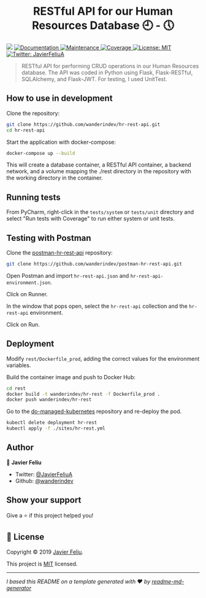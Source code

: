 <h1 align="center">RESTful API for our Human Resources Database 🕘 - 🕔</h1>
<p>
  <img src="https://img.shields.io/badge/version-1.0-blue.svg?cacheSeconds=2592000" />
  <a href="https://github.com/wanderindev/hr-rest-api/blob/master/README.md">
    <img alt="Documentation" src="https://img.shields.io/badge/documentation-yes-brightgreen.svg" target="_blank" />
  </a>
  <a href="https://github.com/wanderindev/hr-rest-api/graphs/commit-activity">
    <img alt="Maintenance" src="https://img.shields.io/badge/Maintained%3F-yes-brightgreen.svg" target="_blank" />
  </a>
  <a href="https://htmlpreview.github.io/?https://github.com/wanderindev/hr-rest-api/blob/master/coverage/index.html">
    <img alt="Coverage" src="https://img.shields.io/badge/coverage-99%25-yellowgreen.svg" target="_blank" />
  </a>  
  <a href="https://github.com/wanderindev/hr-rest-api/blob/master/LICENSE.md">
    <img alt="License: MIT" src="https://img.shields.io/badge/License-MIT-yellow.svg" target="_blank" />
  </a>
  <a href="https://twitter.com/JavierFeliuA">
    <img alt="Twitter: JavierFeliuA" src="https://img.shields.io/twitter/follow/JavierFeliuA.svg?style=social" target="_blank" />
  </a>
</p>

>RESTful API for performing CRUD operations in our Human Resources database.  The API was coded in Python
using Flask, Flask-RESTful, SQLAlchemy, and Flask-JWT.  For testing, I used UnitTest.

## How to use in development
Clone the repository:
```sh
git clone https://github.com/wanderindev/hr-rest-api.git
cd hr-rest-api
``` 
Start the application with docker-compose:
```sh
docker-compose up --build
```
This will create a database container, a RESTful API container, a backend network, and a volume
mapping the ./rest directory in the repository with the working directory in the container.

## Running tests
From PyCharm, right-click in the `tests/system` or `tests/unit` directory and select 
"Run tests with Coverage" to run either system or unit tests.

## Testing with Postman

Clone the [postman-hr-rest-api](https://github.com/wanderindev/postman-hr-rest-api)
repository:
```sh
git clone https://github.com/wanderindev/postman-hr-rest-api.git
``` 
Open Postman and import `hr-rest-api.json` and `hr-rest-api-environment.json`.

Click on Runner.

In the window that pops open, select the `hr-rest-api` collection and the `hr-rest-api`
environment.

Click on Run.

## Deployment
Modify `rest/Dockerfile_prod`, adding the correct values for the environment variables.

Build the container image and push to Docker Hub:
```sh
cd rest
docker build -t wanderindev/hr-rest -f Dockerfile_prod .
docker push wanderindev/hr-rest
``` 
 
 Go to the [do-managed-kubernetes](https://github.com/wanderindev/do-managed-kubernetes) 
 repository and re-deploy the pod.
 ```sh
kubectl delete deployment hr-rest
kubectl apply -f ./sites/hr-rest.yml
``` 

 ## Author

👤 **Javier Feliu**

* Twitter: [@JavierFeliuA](https://twitter.com/JavierFeliuA)
* Github: [@wanderindev](https://github.com/wanderindev)

## Show your support

Give a ⭐️ if this project helped you!

## 📝 License

Copyright © 2019 [Javier Feliu](https://github.com/wanderindev).<br />

This project is [MIT](https://github.com/wanderindev/hr-rest-api/blob/master/LICENSE.md) licensed.

***
_I based this README on a template generated with ❤️ by [readme-md-generator](https://github.com/kefranabg/readme-md-generator)_
 